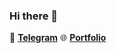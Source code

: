 ### Hi there 👋

💬 <a href="https://t.me/advxrsary"><b>Telegram</b></a>
🌐 <a href="https://advxrsary.me"><b>Portfolio</b></a>

<!--
**advxrsary/advxrsary** is a ✨ _special_ ✨ repository because its `README.md` (this file) appears on your GitHub profile.

Here are some ideas to get you started:

- 🔭 I’m currently working on ...
- 🌱 I’m currently learning ...
- 👯 I’m looking to collaborate on ...
- 🤔 I’m looking for help with ...
- 💬 Ask me about ...
- 📫 How to reach me: ...
- 😄 Pronouns: ...
- ⚡ Fun fact: ...
-->
